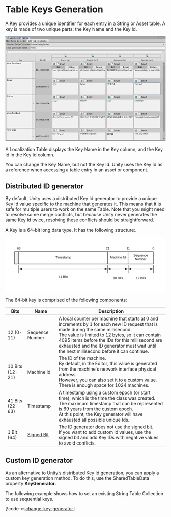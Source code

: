 # Table Keys Generation

A Key provides a unique identifier for each entry in a String or Asset table. A key is made of two unique parts: the Key Name and the Key Id.

![Example String Table Collection using Distributed ID Generator keys.](images/StringTableKeysExample.png)

A Localization Table displays the Key Name in the Key column, and the Key Id in the Key Id column.

You can change the Key Name, but not the Key Id. Unity uses the Key Id as a reference when accessing a table entry in an asset or component.

## Distributed ID generator

By default, Unity uses a distributed Key Id generator to provide a unique Key Id value specific to the machine that generates it. This means that it is safe for multiple users to work on the same Table. Note that you might need to resolve some merge conflicts, but because Unity never generates the same Key Id twice, resolving these conflicts should be straightforward.

A Key is a 64-bit long data type. It has the following structure:.

![Distributed ID Generator key data structure.](images/DistributedIDGeneratorKeyDatastructure.svg)

The 64-bit key is comprised of the following components:

| **Bits**                 | **Name** | **Description** |
| - | - | - |
| 12 (0-11)                 | Sequence Number | A local counter per machine that starts at 0 and increments by 1 for each new ID request that is made during the same millisecond.<br>The value is limited to 12 bytes, so it can contain 4095 items before the IDs for this millisecond are exhausted and the ID generator must wait until the next millisecond before it can continue.
| 10 Bits (12-21)            | Machine Id | The ID of the machine.<br>By default, in the Editor, this value is generated from the machine's network interface physical address.<br>However, you can also set it to a custom value. There is enough space for 1024 machines.
| 41 Bits (22-63)            | Timestamp | A timestamp using a custom epoch (or start time), which is the time the class was created.<br>The maximum timestamp that can be represented is 69 years from the custom epoch.<br>At this point, the Key generator will have exhausted all possible unique Ids.
| 1 Bit (64)                 | [Signed Bit](https://en.wikipedia.org/wiki/Sign_bit) | The ID generator does not use the signed bit.<br>If you want to add custom Id values, use the signed bit and add Key IDs with negative values to avoid conflicts.

## Custom ID generator

As an alternative to Unity’s distributed Key Id generation, you can apply a custom key generation method. To do this, use the SharedTableData property **KeyGenerator**.

The following example shows how to set an existing String Table Collection to use sequential keys.

[!code-cs[change-key-generator](../DocCodeSamples.Tests/ChangeKeyGenerator.cs)]
